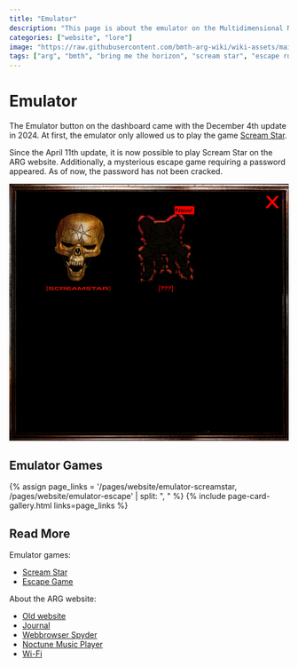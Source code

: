 ```yaml
---
title: "Emulator"
description: "This page is about the emulator on the Multidimensional Navigator 8."
categories: ["website", "lore"]
image: "https://raw.githubusercontent.com/bmth-arg-wiki/wiki-assets/main/webpage/emulator-300x300.png"
tags: ["arg", "bmth", "bring me the horizon", "scream star", "escape room", "puzzle"]
---
```


# Emulator

The Emulator button on the dashboard came with the December 4th update in 2024. At first, the emulator only allowed us 
to play the game [Scream Star](emulator-screamstar).

Since the April 11th update, it is now possible to play Scream Star on the ARG website. Additionally, a mysterious escape 
game requiring a password appeared. As of now, the password has not been cracked.

![Contents of the emulator menu (11th of April 2025)](https://raw.githubusercontent.com/bmth-arg-wiki/wiki-assets/main/webpage/emulator/menu.png)

## Emulator Games

{% assign page_links = '/pages/website/emulator-screamstar, /pages/website/emulator-escape' | split: ", " %}
{% include page-card-gallery.html links=page_links %}

## Read More

Emulator games:

- [Scream Star](emulator-screamstar)
- [Escape Game](emulator-escape)

About the ARG website:

- [Old website](website-v1)
- [Journal](journal)
- [Webbrowser Spyder](webbrowser)
- [Noctune Music Player](website-songs)
- [Wi-Fi](wifi)

